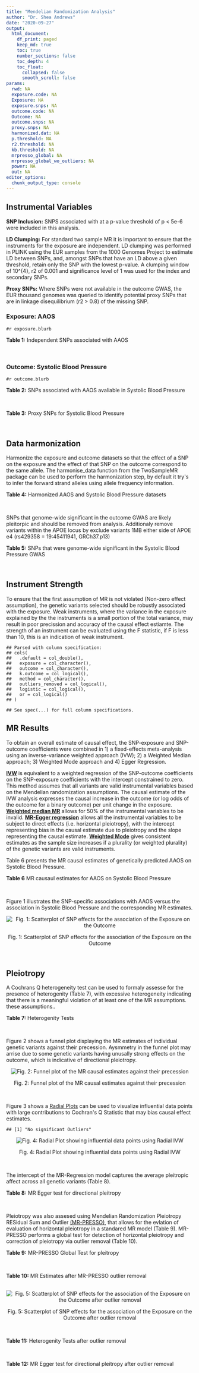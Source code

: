 ```yaml
---
title: "Mendelian Randomization Analysis"
author: "Dr. Shea Andrews"
date: "2020-09-27"
output:
  html_document:
    df_print: paged
    keep_md: true
    toc: true
    number_sections: false
    toc_depth: 4
    toc_float:
      collapsed: false
      smooth_scroll: false
params:
  rwd: NA
  exposure.code: NA
  Exposure: NA
  exposure.snps: NA
  outcome.code: NA
  Outcome: NA
  outcome.snps: NA
  proxy.snps: NA
  harmonized.dat: NA
  p.threshold: NA
  r2.threshold: NA
  kb.threshold: NA
  mrpresso_global: NA
  mrpresso_global_wo_outliers: NA
  power: NA
  out: NA
editor_options:
  chunk_output_type: console
---
```







## Instrumental Variables
**SNP Inclusion:** SNPS associated with at a p-value threshold of p < 5e-6 were included in this analysis.
<br>

**LD Clumping:** For standard two sample MR it is important to ensure that the instruments for the exposure are independent. LD clumping was performed in PLINK using the EUR samples from the 1000 Genomes Project to estimate LD between SNPs, and, amongst SNPs that have an LD above a given threshold, retain only the SNP with the lowest p-value. A clumping window of 10^{4}, r2 of 0.001 and significance level of 1 was used for the index and secondary SNPs.
<br>

**Proxy SNPs:** Where SNPs were not available in the outcome GWAS, the EUR thousand genomes was queried to identify potential proxy SNPs that are in linkage disequilibrium (r2 > 0.8) of the missing SNP.
<br>

### Exposure: AAOS
`#r exposure.blurb`
<br>

**Table 1:** Independent SNPs associated with AAOS
<div data-pagedtable="false">
  <script data-pagedtable-source type="application/json">
{"columns":[{"label":["SNP"],"name":[1],"type":["chr"],"align":["left"]},{"label":["CHROM"],"name":[2],"type":["dbl"],"align":["right"]},{"label":["POS"],"name":[3],"type":["dbl"],"align":["right"]},{"label":["REF"],"name":[4],"type":["chr"],"align":["left"]},{"label":["ALT"],"name":[5],"type":["chr"],"align":["left"]},{"label":["AF"],"name":[6],"type":["dbl"],"align":["right"]},{"label":["BETA"],"name":[7],"type":["dbl"],"align":["right"]},{"label":["SE"],"name":[8],"type":["dbl"],"align":["right"]},{"label":["Z"],"name":[9],"type":["dbl"],"align":["right"]},{"label":["P"],"name":[10],"type":["dbl"],"align":["right"]},{"label":["N"],"name":[11],"type":["dbl"],"align":["right"]},{"label":["TRAIT"],"name":[12],"type":["chr"],"align":["left"]}],"data":[{"1":"rs2649062","2":"1","3":"5799177","4":"A","5":"G","6":"0.3192","7":"0.0652","8":"0.0131","9":"4.977100","10":"6.120e-07","11":"40255","12":"AAOS"},{"1":"rs4662080","2":"1","3":"14363419","4":"C","5":"T","6":"0.6649","7":"0.1421","8":"0.0296","9":"4.800676","10":"1.586e-06","11":"40255","12":"AAOS"},{"1":"rs10919252","2":"1","3":"169802956","4":"C","5":"G","6":"0.3275","7":"0.0975","8":"0.0198","9":"4.924240","10":"8.182e-07","11":"40255","12":"AAOS"},{"1":"rs6701713","2":"1","3":"207786289","4":"A","5":"G","6":"0.7983","7":"-0.0709","8":"0.0146","9":"-4.856160","10":"1.184e-06","11":"40255","12":"AAOS"},{"1":"rs144505123","2":"1","3":"221802052","4":"C","5":"T","6":"0.0113","7":"0.7709","8":"0.1609","9":"4.791175","10":"1.661e-06","11":"40255","12":"AAOS"},{"1":"rs6718282","2":"2","3":"18039651","4":"G","5":"A","6":"0.0440","7":"-0.1421","8":"0.0308","9":"-4.613636","10":"3.840e-06","11":"40255","12":"AAOS"},{"1":"rs114131510","2":"2","3":"78420700","4":"A","5":"G","6":"0.0162","7":"0.6419","8":"0.1406","9":"4.565430","10":"4.949e-06","11":"40255","12":"AAOS"},{"1":"rs12615104","2":"2","3":"109820829","4":"T","5":"C","6":"0.2566","7":"-0.1057","8":"0.0221","9":"-4.782810","10":"1.829e-06","11":"40255","12":"AAOS"},{"1":"rs111906619","2":"2","3":"127789085","4":"C","5":"T","6":"0.0709","7":"0.1268","8":"0.0256","9":"4.953125","10":"7.088e-07","11":"40255","12":"AAOS"},{"1":"rs6431219","2":"2","3":"127862133","4":"C","5":"T","6":"0.4163","7":"0.0774","8":"0.0124","9":"6.241935","10":"3.897e-10","11":"40255","12":"AAOS"},{"1":"rs359982","2":"2","3":"219826934","4":"A","5":"G","6":"0.0781","7":"0.2660","8":"0.0513","9":"5.185190","10":"2.159e-07","11":"40255","12":"AAOS"},{"1":"rs116341973","2":"3","3":"63462893","4":"A","5":"G","6":"0.0227","7":"0.2057","8":"0.0399","9":"5.155390","10":"2.478e-07","11":"40255","12":"AAOS"},{"1":"rs145799027","2":"3","3":"114438213","4":"T","5":"C","6":"0.0147","7":"0.7485","8":"0.1601","9":"4.675200","10":"2.933e-06","11":"40255","12":"AAOS"},{"1":"rs71602496","2":"4","3":"661002","4":"A","5":"G","6":"0.1453","7":"0.0780","8":"0.0171","9":"4.561400","10":"4.978e-06","11":"40255","12":"AAOS"},{"1":"rs115803892","2":"4","3":"134185712","4":"G","5":"A","6":"0.0129","7":"0.9151","8":"0.1973","9":"4.638115","10":"3.498e-06","11":"40255","12":"AAOS"},{"1":"rs1689013","2":"4","3":"181048651","4":"T","5":"C","6":"0.2493","7":"0.0637","8":"0.0139","9":"4.582730","10":"4.657e-06","11":"40255","12":"AAOS"},{"1":"rs144202318","2":"5","3":"165711579","4":"G","5":"A","6":"0.0135","7":"0.7219","8":"0.1572","9":"4.592239","10":"4.356e-06","11":"40255","12":"AAOS"},{"1":"rs77345379","2":"6","3":"69273670","4":"C","5":"T","6":"0.0185","7":"0.2291","8":"0.0501","9":"4.572854","10":"4.830e-06","11":"40255","12":"AAOS"},{"1":"rs12153819","2":"6","3":"83773049","4":"C","5":"T","6":"0.1018","7":"-0.1092","8":"0.0235","9":"-4.646809","10":"3.291e-06","11":"40255","12":"AAOS"},{"1":"rs17170228","2":"7","3":"33076314","4":"G","5":"A","6":"0.0623","7":"0.1215","8":"0.0248","9":"4.899194","10":"1.004e-06","11":"40255","12":"AAOS"},{"1":"rs149907089","2":"7","3":"151626353","4":"G","5":"C","6":"0.0162","7":"0.7109","8":"0.1535","9":"4.631270","10":"3.637e-06","11":"40255","12":"AAOS"},{"1":"rs2725066","2":"8","3":"4438058","4":"T","5":"A","6":"0.5128","7":"-0.0936","8":"0.0191","9":"-4.900524","10":"9.948e-07","11":"40255","12":"AAOS"},{"1":"rs117201713","2":"8","3":"121340499","4":"G","5":"C","6":"0.0408","7":"0.2125","8":"0.0456","9":"4.660088","10":"3.120e-06","11":"40255","12":"AAOS"},{"1":"rs36033332","2":"9","3":"26834807","4":"C","5":"G","6":"0.0386","7":"0.4601","8":"0.0865","9":"5.319080","10":"1.030e-07","11":"40255","12":"AAOS"},{"1":"rs7930318","2":"11","3":"60033371","4":"C","5":"T","6":"0.5996","7":"0.0750","8":"0.0125","9":"6.000000","10":"2.245e-09","11":"40255","12":"AAOS"},{"1":"rs567075","2":"11","3":"85830157","4":"T","5":"C","6":"0.6903","7":"0.0900","8":"0.0132","9":"6.818180","10":"9.084e-12","11":"40255","12":"AAOS"},{"1":"rs11218343","2":"11","3":"121435587","4":"T","5":"C","6":"0.0395","7":"-0.1653","8":"0.0329","9":"-5.024320","10":"5.148e-07","11":"40255","12":"AAOS"},{"1":"rs7958488","2":"12","3":"6546166","4":"A","5":"T","6":"0.0195","7":"0.5085","8":"0.1111","9":"4.576960","10":"4.719e-06","11":"40255","12":"AAOS"},{"1":"rs1118069","2":"12","3":"84739181","4":"A","5":"T","6":"0.7195","7":"0.1012","8":"0.0216","9":"4.685190","10":"2.693e-06","11":"40255","12":"AAOS"},{"1":"rs140016885","2":"12","3":"99679113","4":"A","5":"G","6":"0.0144","7":"0.6851","8":"0.1416","9":"4.838280","10":"1.310e-06","11":"40255","12":"AAOS"},{"1":"rs9582517","2":"13","3":"102331030","4":"T","5":"C","6":"0.5073","7":"-0.1185","8":"0.0257","9":"-4.610890","10":"3.908e-06","11":"40255","12":"AAOS"},{"1":"rs146189059","2":"14","3":"47173254","4":"C","5":"G","6":"0.0111","7":"0.9444","8":"0.1835","9":"5.146590","10":"2.634e-07","11":"40255","12":"AAOS"},{"1":"rs17125944","2":"14","3":"53400629","4":"T","5":"C","6":"0.0924","7":"0.0960","8":"0.0203","9":"4.729060","10":"2.321e-06","11":"40255","12":"AAOS"},{"1":"rs150193285","2":"15","3":"75224360","4":"C","5":"T","6":"0.0109","7":"0.7622","8":"0.1650","9":"4.619394","10":"3.834e-06","11":"40255","12":"AAOS"},{"1":"rs9947273","2":"18","3":"35409158","4":"G","5":"A","6":"0.1431","7":"-0.0853","8":"0.0178","9":"-4.792135","10":"1.593e-06","11":"40255","12":"AAOS"},{"1":"rs62117204","2":"19","3":"45242967","4":"C","5":"T","6":"0.0601","7":"-0.1867","8":"0.0278","9":"-6.715827","10":"1.864e-11","11":"40255","12":"AAOS"},{"1":"rs76205446","2":"19","3":"45355267","4":"T","5":"A","6":"0.0143","7":"0.7096","8":"0.1234","9":"5.750405","10":"9.010e-09","11":"40255","12":"AAOS"},{"1":"rs2075650","2":"19","3":"45395619","4":"A","5":"G","6":"0.2197","7":"0.5502","8":"0.0223","9":"24.672600","10":"5.980e-134","11":"40255","12":"AAOS"},{"1":"rs141441332","2":"19","3":"45438575","4":"C","5":"A","6":"0.0110","7":"0.5383","8":"0.0632","9":"8.517405","10":"1.713e-17","11":"40255","12":"AAOS"},{"1":"rs204469","2":"19","3":"45490285","4":"A","5":"G","6":"0.9632","7":"0.1588","8":"0.0341","9":"4.656890","10":"3.269e-06","11":"40255","12":"AAOS"},{"1":"rs2827191","2":"21","3":"23361798","4":"C","5":"T","6":"0.2857","7":"0.1277","8":"0.0279","9":"4.577061","10":"4.895e-06","11":"40255","12":"AAOS"},{"1":"rs1043441","2":"22","3":"39130964","4":"C","5":"T","6":"0.2893","7":"-0.0639","8":"0.0135","9":"-4.733333","10":"2.110e-06","11":"40255","12":"AAOS"}],"options":{"columns":{"min":{},"max":[10]},"rows":{"min":[10],"max":[10]},"pages":{}}}
  </script>
</div>
<br>

### Outcome: Systolic Blood Pressure
`#r outcome.blurb`
<br>

**Table 2:** SNPs associated with AAOS avaliable in Systolic Blood Pressure
<div data-pagedtable="false">
  <script data-pagedtable-source type="application/json">
{"columns":[{"label":["SNP"],"name":[1],"type":["chr"],"align":["left"]},{"label":["CHROM"],"name":[2],"type":["dbl"],"align":["right"]},{"label":["POS"],"name":[3],"type":["dbl"],"align":["right"]},{"label":["REF"],"name":[4],"type":["chr"],"align":["left"]},{"label":["ALT"],"name":[5],"type":["chr"],"align":["left"]},{"label":["AF"],"name":[6],"type":["dbl"],"align":["right"]},{"label":["BETA"],"name":[7],"type":["dbl"],"align":["right"]},{"label":["SE"],"name":[8],"type":["dbl"],"align":["right"]},{"label":["Z"],"name":[9],"type":["dbl"],"align":["right"]},{"label":["P"],"name":[10],"type":["dbl"],"align":["right"]},{"label":["N"],"name":[11],"type":["dbl"],"align":["right"]},{"label":["TRAIT"],"name":[12],"type":["chr"],"align":["left"]}],"data":[{"1":"rs2649062","2":"1","3":"5799177","4":"A","5":"G","6":"0.3167","7":"0.0331","8":"0.0326","9":"1.0153400","10":"3.097e-01","11":"738168","12":"Systolic_Blood_Pressure"},{"1":"rs10919252","2":"1","3":"169802956","4":"C","5":"G","6":"0.3246","7":"0.0132","8":"0.0320","9":"0.4125000","10":"6.805e-01","11":"738169","12":"Systolic_Blood_Pressure"},{"1":"rs6701713","2":"1","3":"207786289","4":"A","5":"G","6":"0.8125","7":"-0.0137","8":"0.0385","9":"-0.3558440","10":"7.227e-01","11":"737165","12":"Systolic_Blood_Pressure"},{"1":"rs6718282","2":"2","3":"18039651","4":"G","5":"A","6":"0.0547","7":"-0.0464","8":"0.0696","9":"-0.6666667","10":"5.054e-01","11":"731033","12":"Systolic_Blood_Pressure"},{"1":"rs12615104","2":"2","3":"109820829","4":"T","5":"C","6":"0.2672","7":"-0.0243","8":"0.0344","9":"-0.7063950","10":"4.799e-01","11":"729451","12":"Systolic_Blood_Pressure"},{"1":"rs111906619","2":"2","3":"127789085","4":"C","5":"T","6":"0.0761","7":"0.0166","8":"0.0581","9":"0.2857143","10":"7.744e-01","11":"738168","12":"Systolic_Blood_Pressure"},{"1":"rs6431219","2":"2","3":"127862133","4":"C","5":"T","6":"0.4082","7":"0.0389","8":"0.0306","9":"1.2712418","10":"2.041e-01","11":"737056","12":"Systolic_Blood_Pressure"},{"1":"rs359982","2":"2","3":"219826934","4":"A","5":"G","6":"0.0714","7":"0.0464","8":"0.0617","9":"0.7520260","10":"4.524e-01","11":"733432","12":"Systolic_Blood_Pressure"},{"1":"rs116341973","2":"3","3":"63462893","4":"A","5":"G","6":"0.0223","7":"0.0013","8":"0.1049","9":"0.0123928","10":"9.902e-01","11":"737053","12":"Systolic_Blood_Pressure"},{"1":"rs71602496","2":"4","3":"661002","4":"A","5":"G","6":"0.1542","7":"0.0724","8":"0.0426","9":"1.6995300","10":"8.922e-02","11":"735551","12":"Systolic_Blood_Pressure"},{"1":"rs115803892","2":"4","3":"134185712","4":"G","5":"A","6":"0.0135","7":"0.1893","8":"0.1435","9":"1.3191638","10":"1.871e-01","11":"721941","12":"Systolic_Blood_Pressure"},{"1":"rs1689013","2":"4","3":"181048651","4":"T","5":"C","6":"0.2441","7":"0.0417","8":"0.0352","9":"1.1846600","10":"2.358e-01","11":"735151","12":"Systolic_Blood_Pressure"},{"1":"rs77345379","2":"6","3":"69273670","4":"C","5":"T","6":"0.0239","7":"-0.0727","8":"0.1106","9":"-0.6573237","10":"5.107e-01","11":"738167","12":"Systolic_Blood_Pressure"},{"1":"rs12153819","2":"6","3":"83773049","4":"C","5":"T","6":"0.1251","7":"-0.0788","8":"0.0462","9":"-1.7056277","10":"8.774e-02","11":"738169","12":"Systolic_Blood_Pressure"},{"1":"rs17170228","2":"7","3":"33076314","4":"G","5":"A","6":"0.0664","7":"-0.1183","8":"0.0611","9":"-1.9361702","10":"5.271e-02","11":"738169","12":"Systolic_Blood_Pressure"},{"1":"rs2725066","2":"8","3":"4438058","4":"T","5":"A","6":"0.5250","7":"-0.0410","8":"0.0305","9":"-1.3442623","10":"1.787e-01","11":"726833","12":"Systolic_Blood_Pressure"},{"1":"rs117201713","2":"8","3":"121340499","4":"G","5":"C","6":"0.0386","7":"0.0404","8":"0.0795","9":"0.5081761","10":"6.116e-01","11":"738169","12":"Systolic_Blood_Pressure"},{"1":"rs36033332","2":"9","3":"26834807","4":"C","5":"G","6":"0.0518","7":"0.0038","8":"0.0729","9":"0.0521262","10":"9.579e-01","11":"744067","12":"Systolic_Blood_Pressure"},{"1":"rs7930318","2":"11","3":"60033371","4":"C","5":"T","6":"0.5999","7":"0.0092","8":"0.0308","9":"0.2987013","10":"7.650e-01","11":"738169","12":"Systolic_Blood_Pressure"},{"1":"rs567075","2":"11","3":"85830157","4":"T","5":"C","6":"0.6774","7":"-0.0499","8":"0.0322","9":"-1.5496900","10":"1.211e-01","11":"738169","12":"Systolic_Blood_Pressure"},{"1":"rs11218343","2":"11","3":"121435587","4":"T","5":"C","6":"0.0387","7":"0.0024","8":"0.0788","9":"0.0304569","10":"9.757e-01","11":"738168","12":"Systolic_Blood_Pressure"},{"1":"rs7958488","2":"12","3":"6546166","4":"A","5":"T","6":"0.0244","7":"-0.1131","8":"0.1022","9":"-1.1066500","10":"2.683e-01","11":"745817","12":"Systolic_Blood_Pressure"},{"1":"rs1118069","2":"12","3":"84739181","4":"A","5":"T","6":"0.7100","7":"0.0614","8":"0.0332","9":"1.8494000","10":"6.411e-02","11":"741942","12":"Systolic_Blood_Pressure"},{"1":"rs140016885","2":"12","3":"99679113","4":"A","5":"G","6":"0.0158","7":"-0.0691","8":"0.1400","9":"-0.4935710","10":"6.214e-01","11":"738123","12":"Systolic_Blood_Pressure"},{"1":"rs9582517","2":"13","3":"102331030","4":"T","5":"C","6":"0.4944","7":"0.0008","8":"0.0301","9":"0.0265781","10":"9.781e-01","11":"744815","12":"Systolic_Blood_Pressure"},{"1":"rs17125944","2":"14","3":"53400629","4":"T","5":"C","6":"0.0920","7":"-0.3877","8":"0.0525","9":"-7.3847600","10":"1.512e-13","11":"736553","12":"Systolic_Blood_Pressure"},{"1":"rs150193285","2":"15","3":"75224360","4":"C","5":"T","6":"0.0127","7":"0.3843","8":"0.1459","9":"2.6339959","10":"8.421e-03","11":"735656","12":"Systolic_Blood_Pressure"},{"1":"rs62117204","2":"19","3":"45242967","4":"C","5":"T","6":"0.0712","7":"-0.2700","8":"0.0609","9":"-4.4334975","10":"9.322e-06","11":"725319","12":"Systolic_Blood_Pressure"},{"1":"rs76205446","2":"19","3":"45355267","4":"T","5":"A","6":"0.0106","7":"0.3291","8":"0.1632","9":"2.0165441","10":"4.375e-02","11":"699054","12":"Systolic_Blood_Pressure"},{"1":"rs2075650","2":"19","3":"45395619","4":"A","5":"G","6":"0.1460","7":"0.1238","8":"0.0435","9":"2.8459800","10":"4.411e-03","11":"730529","12":"Systolic_Blood_Pressure"},{"1":"rs204469","2":"19","3":"45490285","4":"A","5":"G","6":"0.9568","7":"-0.1796","8":"0.0786","9":"-2.2849900","10":"2.233e-02","11":"707703","12":"Systolic_Blood_Pressure"},{"1":"rs2827191","2":"21","3":"23361798","4":"C","5":"T","6":"0.2878","7":"0.0260","8":"0.0337","9":"0.7715134","10":"4.395e-01","11":"742039","12":"Systolic_Blood_Pressure"},{"1":"rs1043441","2":"22","3":"39130964","4":"C","5":"T","6":"0.2957","7":"-0.0513","8":"0.0329","9":"-1.5592705","10":"1.191e-01","11":"745819","12":"Systolic_Blood_Pressure"},{"1":"rs4662080","2":"NA","3":"NA","4":"NA","5":"NA","6":"NA","7":"NA","8":"NA","9":"NA","10":"NA","11":"NA","12":"NA"},{"1":"rs144505123","2":"NA","3":"NA","4":"NA","5":"NA","6":"NA","7":"NA","8":"NA","9":"NA","10":"NA","11":"NA","12":"NA"},{"1":"rs114131510","2":"NA","3":"NA","4":"NA","5":"NA","6":"NA","7":"NA","8":"NA","9":"NA","10":"NA","11":"NA","12":"NA"},{"1":"rs145799027","2":"NA","3":"NA","4":"NA","5":"NA","6":"NA","7":"NA","8":"NA","9":"NA","10":"NA","11":"NA","12":"NA"},{"1":"rs144202318","2":"NA","3":"NA","4":"NA","5":"NA","6":"NA","7":"NA","8":"NA","9":"NA","10":"NA","11":"NA","12":"NA"},{"1":"rs149907089","2":"NA","3":"NA","4":"NA","5":"NA","6":"NA","7":"NA","8":"NA","9":"NA","10":"NA","11":"NA","12":"NA"},{"1":"rs146189059","2":"NA","3":"NA","4":"NA","5":"NA","6":"NA","7":"NA","8":"NA","9":"NA","10":"NA","11":"NA","12":"NA"},{"1":"rs9947273","2":"NA","3":"NA","4":"NA","5":"NA","6":"NA","7":"NA","8":"NA","9":"NA","10":"NA","11":"NA","12":"NA"},{"1":"rs141441332","2":"NA","3":"NA","4":"NA","5":"NA","6":"NA","7":"NA","8":"NA","9":"NA","10":"NA","11":"NA","12":"NA"}],"options":{"columns":{"min":{},"max":[10]},"rows":{"min":[10],"max":[10]},"pages":{}}}
  </script>
</div>
<br>

**Table 3:** Proxy SNPs for Systolic Blood Pressure
<div data-pagedtable="false">
  <script data-pagedtable-source type="application/json">
{"columns":[{"label":["target_snp"],"name":[1],"type":["chr"],"align":["left"]},{"label":["proxy_snp"],"name":[2],"type":["chr"],"align":["left"]},{"label":["ld.r2"],"name":[3],"type":["dbl"],"align":["right"]},{"label":["Dprime"],"name":[4],"type":["dbl"],"align":["right"]},{"label":["PHASE"],"name":[5],"type":["chr"],"align":["left"]},{"label":["X12"],"name":[6],"type":["lgl"],"align":["right"]},{"label":["CHROM"],"name":[7],"type":["dbl"],"align":["right"]},{"label":["POS"],"name":[8],"type":["dbl"],"align":["right"]},{"label":["REF.proxy"],"name":[9],"type":["chr"],"align":["left"]},{"label":["ALT.proxy"],"name":[10],"type":["chr"],"align":["left"]},{"label":["AF"],"name":[11],"type":["dbl"],"align":["right"]},{"label":["BETA"],"name":[12],"type":["dbl"],"align":["right"]},{"label":["SE"],"name":[13],"type":["dbl"],"align":["right"]},{"label":["Z"],"name":[14],"type":["dbl"],"align":["right"]},{"label":["P"],"name":[15],"type":["dbl"],"align":["right"]},{"label":["N"],"name":[16],"type":["dbl"],"align":["right"]},{"label":["TRAIT"],"name":[17],"type":["chr"],"align":["left"]},{"label":["ref"],"name":[18],"type":["chr"],"align":["left"]},{"label":["ref.proxy"],"name":[19],"type":["lgl"],"align":["right"]},{"label":["alt"],"name":[20],"type":["chr"],"align":["left"]},{"label":["alt.proxy"],"name":[21],"type":["chr"],"align":["left"]},{"label":["ALT"],"name":[22],"type":["chr"],"align":["left"]},{"label":["REF"],"name":[23],"type":["chr"],"align":["left"]},{"label":["proxy.outcome"],"name":[24],"type":["lgl"],"align":["right"]}],"data":[{"1":"rs4662080","2":"rs4662076","3":"1","4":"1","5":"CT/TG","6":"NA","7":"1","8":"14357851","9":"T","10":"G","11":"0.7441","12":"0.0022","13":"0.0346","14":"0.0635838","15":"0.9495","16":"738169","17":"Systolic_Blood_Pressure","18":"C","19":"TRUE","20":"T","21":"G","22":"T","23":"C","24":"TRUE"},{"1":"rs9947273","2":"rs28702850","3":"1","4":"1","5":"AT/GC","6":"NA","7":"18","8":"35373923","9":"C","10":"T","11":"0.1582","12":"-0.0289","13":"0.0417","14":"-0.6930456","15":"0.4875","16":"745819","17":"Systolic_Blood_Pressure","18":"A","19":"TRUE","20":"G","21":"C","22":"A","23":"G","24":"TRUE"},{"1":"rs144505123","2":"NA","3":"NA","4":"NA","5":"NA","6":"NA","7":"NA","8":"NA","9":"NA","10":"NA","11":"NA","12":"NA","13":"NA","14":"NA","15":"NA","16":"NA","17":"NA","18":"NA","19":"NA","20":"NA","21":"NA","22":"NA","23":"NA","24":"NA"},{"1":"rs114131510","2":"NA","3":"NA","4":"NA","5":"NA","6":"NA","7":"NA","8":"NA","9":"NA","10":"NA","11":"NA","12":"NA","13":"NA","14":"NA","15":"NA","16":"NA","17":"NA","18":"NA","19":"NA","20":"NA","21":"NA","22":"NA","23":"NA","24":"NA"},{"1":"rs145799027","2":"NA","3":"NA","4":"NA","5":"NA","6":"NA","7":"NA","8":"NA","9":"NA","10":"NA","11":"NA","12":"NA","13":"NA","14":"NA","15":"NA","16":"NA","17":"NA","18":"NA","19":"NA","20":"NA","21":"NA","22":"NA","23":"NA","24":"NA"},{"1":"rs144202318","2":"NA","3":"NA","4":"NA","5":"NA","6":"NA","7":"NA","8":"NA","9":"NA","10":"NA","11":"NA","12":"NA","13":"NA","14":"NA","15":"NA","16":"NA","17":"NA","18":"NA","19":"NA","20":"NA","21":"NA","22":"NA","23":"NA","24":"NA"},{"1":"rs149907089","2":"NA","3":"NA","4":"NA","5":"NA","6":"NA","7":"NA","8":"NA","9":"NA","10":"NA","11":"NA","12":"NA","13":"NA","14":"NA","15":"NA","16":"NA","17":"NA","18":"NA","19":"NA","20":"NA","21":"NA","22":"NA","23":"NA","24":"NA"},{"1":"rs146189059","2":"NA","3":"NA","4":"NA","5":"NA","6":"NA","7":"NA","8":"NA","9":"NA","10":"NA","11":"NA","12":"NA","13":"NA","14":"NA","15":"NA","16":"NA","17":"NA","18":"NA","19":"NA","20":"NA","21":"NA","22":"NA","23":"NA","24":"NA"},{"1":"rs141441332","2":"NA","3":"NA","4":"NA","5":"NA","6":"NA","7":"NA","8":"NA","9":"NA","10":"NA","11":"NA","12":"NA","13":"NA","14":"NA","15":"NA","16":"NA","17":"NA","18":"NA","19":"NA","20":"NA","21":"NA","22":"NA","23":"NA","24":"NA"}],"options":{"columns":{"min":{},"max":[10]},"rows":{"min":[10],"max":[10]},"pages":{}}}
  </script>
</div>
<br>

## Data harmonization
Harmonize the exposure and outcome datasets so that the effect of a SNP on the exposure and the effect of that SNP on the outcome correspond to the same allele. The harmonise_data function from the TwoSampleMR package can be used to perform the harmonization step, by default it try's to infer the forward strand alleles using allele frequency information.
<br>

**Table 4:** Harmonized AAOS and Systolic Blood Pressure datasets
<div data-pagedtable="false">
  <script data-pagedtable-source type="application/json">
{"columns":[{"label":["SNP"],"name":[1],"type":["chr"],"align":["left"]},{"label":["effect_allele.exposure"],"name":[2],"type":["chr"],"align":["left"]},{"label":["other_allele.exposure"],"name":[3],"type":["chr"],"align":["left"]},{"label":["effect_allele.outcome"],"name":[4],"type":["chr"],"align":["left"]},{"label":["other_allele.outcome"],"name":[5],"type":["chr"],"align":["left"]},{"label":["beta.exposure"],"name":[6],"type":["dbl"],"align":["right"]},{"label":["beta.outcome"],"name":[7],"type":["dbl"],"align":["right"]},{"label":["eaf.exposure"],"name":[8],"type":["dbl"],"align":["right"]},{"label":["eaf.outcome"],"name":[9],"type":["dbl"],"align":["right"]},{"label":["remove"],"name":[10],"type":["lgl"],"align":["right"]},{"label":["palindromic"],"name":[11],"type":["lgl"],"align":["right"]},{"label":["ambiguous"],"name":[12],"type":["lgl"],"align":["right"]},{"label":["id.outcome"],"name":[13],"type":["chr"],"align":["left"]},{"label":["chr.outcome"],"name":[14],"type":["dbl"],"align":["right"]},{"label":["pos.outcome"],"name":[15],"type":["dbl"],"align":["right"]},{"label":["se.outcome"],"name":[16],"type":["dbl"],"align":["right"]},{"label":["z.outcome"],"name":[17],"type":["dbl"],"align":["right"]},{"label":["pval.outcome"],"name":[18],"type":["dbl"],"align":["right"]},{"label":["samplesize.outcome"],"name":[19],"type":["dbl"],"align":["right"]},{"label":["outcome"],"name":[20],"type":["chr"],"align":["left"]},{"label":["mr_keep.outcome"],"name":[21],"type":["lgl"],"align":["right"]},{"label":["pval_origin.outcome"],"name":[22],"type":["chr"],"align":["left"]},{"label":["chr.exposure"],"name":[23],"type":["dbl"],"align":["right"]},{"label":["pos.exposure"],"name":[24],"type":["dbl"],"align":["right"]},{"label":["se.exposure"],"name":[25],"type":["dbl"],"align":["right"]},{"label":["z.exposure"],"name":[26],"type":["dbl"],"align":["right"]},{"label":["pval.exposure"],"name":[27],"type":["dbl"],"align":["right"]},{"label":["samplesize.exposure"],"name":[28],"type":["dbl"],"align":["right"]},{"label":["exposure"],"name":[29],"type":["chr"],"align":["left"]},{"label":["mr_keep.exposure"],"name":[30],"type":["lgl"],"align":["right"]},{"label":["pval_origin.exposure"],"name":[31],"type":["chr"],"align":["left"]},{"label":["id.exposure"],"name":[32],"type":["chr"],"align":["left"]},{"label":["action"],"name":[33],"type":["dbl"],"align":["right"]},{"label":["mr_keep"],"name":[34],"type":["lgl"],"align":["right"]},{"label":["pt"],"name":[35],"type":["dbl"],"align":["right"]},{"label":["pleitropy_keep"],"name":[36],"type":["lgl"],"align":["right"]},{"label":["mrpresso_RSSobs"],"name":[37],"type":["lgl"],"align":["right"]},{"label":["mrpresso_pval"],"name":[38],"type":["lgl"],"align":["right"]},{"label":["mrpresso_keep"],"name":[39],"type":["lgl"],"align":["right"]}],"data":[{"1":"rs1043441","2":"T","3":"C","4":"T","5":"C","6":"-0.0639","7":"-0.0513","8":"0.2893","9":"0.2957","10":"FALSE","11":"FALSE","12":"FALSE","13":"XNZ88c","14":"22","15":"39130964","16":"0.0329","17":"-1.5592705","18":"1.191e-01","19":"745819","20":"Evangelou2018sbp","21":"TRUE","22":"reported","23":"22","24":"39130964","25":"0.0135","26":"-4.733333","27":"2.110e-06","28":"40255","29":"Huang2017aaos","30":"TRUE","31":"reported","32":"hlKlxB","33":"2","34":"TRUE","35":"5e-06","36":"TRUE","37":"NA","38":"NA","39":"TRUE"},{"1":"rs10919252","2":"G","3":"C","4":"G","5":"C","6":"0.0975","7":"0.0132","8":"0.3275","9":"0.3246","10":"FALSE","11":"TRUE","12":"FALSE","13":"XNZ88c","14":"1","15":"169802956","16":"0.0320","17":"0.4125000","18":"6.805e-01","19":"738169","20":"Evangelou2018sbp","21":"TRUE","22":"reported","23":"1","24":"169802956","25":"0.0198","26":"4.924240","27":"8.182e-07","28":"40255","29":"Huang2017aaos","30":"TRUE","31":"reported","32":"hlKlxB","33":"2","34":"TRUE","35":"5e-06","36":"TRUE","37":"NA","38":"NA","39":"TRUE"},{"1":"rs1118069","2":"T","3":"A","4":"T","5":"A","6":"0.1012","7":"0.0614","8":"0.7195","9":"0.7100","10":"FALSE","11":"TRUE","12":"FALSE","13":"XNZ88c","14":"12","15":"84739181","16":"0.0332","17":"1.8494000","18":"6.411e-02","19":"741942","20":"Evangelou2018sbp","21":"TRUE","22":"reported","23":"12","24":"84739181","25":"0.0216","26":"4.685190","27":"2.693e-06","28":"40255","29":"Huang2017aaos","30":"TRUE","31":"reported","32":"hlKlxB","33":"2","34":"TRUE","35":"5e-06","36":"TRUE","37":"NA","38":"NA","39":"TRUE"},{"1":"rs111906619","2":"T","3":"C","4":"T","5":"C","6":"0.1268","7":"0.0166","8":"0.0709","9":"0.0761","10":"FALSE","11":"FALSE","12":"FALSE","13":"XNZ88c","14":"2","15":"127789085","16":"0.0581","17":"0.2857143","18":"7.744e-01","19":"738168","20":"Evangelou2018sbp","21":"TRUE","22":"reported","23":"2","24":"127789085","25":"0.0256","26":"4.953125","27":"7.088e-07","28":"40255","29":"Huang2017aaos","30":"TRUE","31":"reported","32":"hlKlxB","33":"2","34":"TRUE","35":"5e-06","36":"TRUE","37":"NA","38":"NA","39":"TRUE"},{"1":"rs11218343","2":"C","3":"T","4":"C","5":"T","6":"-0.1653","7":"0.0024","8":"0.0395","9":"0.0387","10":"FALSE","11":"FALSE","12":"FALSE","13":"XNZ88c","14":"11","15":"121435587","16":"0.0788","17":"0.0304569","18":"9.757e-01","19":"738168","20":"Evangelou2018sbp","21":"TRUE","22":"reported","23":"11","24":"121435587","25":"0.0329","26":"-5.024320","27":"5.148e-07","28":"40255","29":"Huang2017aaos","30":"TRUE","31":"reported","32":"hlKlxB","33":"2","34":"TRUE","35":"5e-06","36":"TRUE","37":"NA","38":"NA","39":"TRUE"},{"1":"rs115803892","2":"A","3":"G","4":"A","5":"G","6":"0.9151","7":"0.1893","8":"0.0129","9":"0.0135","10":"FALSE","11":"FALSE","12":"FALSE","13":"XNZ88c","14":"4","15":"134185712","16":"0.1435","17":"1.3191638","18":"1.871e-01","19":"721941","20":"Evangelou2018sbp","21":"TRUE","22":"reported","23":"4","24":"134185712","25":"0.1973","26":"4.638115","27":"3.498e-06","28":"40255","29":"Huang2017aaos","30":"TRUE","31":"reported","32":"hlKlxB","33":"2","34":"TRUE","35":"5e-06","36":"TRUE","37":"NA","38":"NA","39":"TRUE"},{"1":"rs116341973","2":"G","3":"A","4":"G","5":"A","6":"0.2057","7":"0.0013","8":"0.0227","9":"0.0223","10":"FALSE","11":"FALSE","12":"FALSE","13":"XNZ88c","14":"3","15":"63462893","16":"0.1049","17":"0.0123928","18":"9.902e-01","19":"737053","20":"Evangelou2018sbp","21":"TRUE","22":"reported","23":"3","24":"63462893","25":"0.0399","26":"5.155390","27":"2.478e-07","28":"40255","29":"Huang2017aaos","30":"TRUE","31":"reported","32":"hlKlxB","33":"2","34":"TRUE","35":"5e-06","36":"TRUE","37":"NA","38":"NA","39":"TRUE"},{"1":"rs117201713","2":"C","3":"G","4":"C","5":"G","6":"0.2125","7":"0.0404","8":"0.0408","9":"0.0386","10":"FALSE","11":"TRUE","12":"FALSE","13":"XNZ88c","14":"8","15":"121340499","16":"0.0795","17":"0.5081761","18":"6.116e-01","19":"738169","20":"Evangelou2018sbp","21":"TRUE","22":"reported","23":"8","24":"121340499","25":"0.0456","26":"4.660088","27":"3.120e-06","28":"40255","29":"Huang2017aaos","30":"TRUE","31":"reported","32":"hlKlxB","33":"2","34":"TRUE","35":"5e-06","36":"TRUE","37":"NA","38":"NA","39":"TRUE"},{"1":"rs12153819","2":"T","3":"C","4":"T","5":"C","6":"-0.1092","7":"-0.0788","8":"0.1018","9":"0.1251","10":"FALSE","11":"FALSE","12":"FALSE","13":"XNZ88c","14":"6","15":"83773049","16":"0.0462","17":"-1.7056277","18":"8.774e-02","19":"738169","20":"Evangelou2018sbp","21":"TRUE","22":"reported","23":"6","24":"83773049","25":"0.0235","26":"-4.646809","27":"3.291e-06","28":"40255","29":"Huang2017aaos","30":"TRUE","31":"reported","32":"hlKlxB","33":"2","34":"TRUE","35":"5e-06","36":"TRUE","37":"NA","38":"NA","39":"TRUE"},{"1":"rs12615104","2":"C","3":"T","4":"C","5":"T","6":"-0.1057","7":"-0.0243","8":"0.2566","9":"0.2672","10":"FALSE","11":"FALSE","12":"FALSE","13":"XNZ88c","14":"2","15":"109820829","16":"0.0344","17":"-0.7063950","18":"4.799e-01","19":"729451","20":"Evangelou2018sbp","21":"TRUE","22":"reported","23":"2","24":"109820829","25":"0.0221","26":"-4.782810","27":"1.829e-06","28":"40255","29":"Huang2017aaos","30":"TRUE","31":"reported","32":"hlKlxB","33":"2","34":"TRUE","35":"5e-06","36":"TRUE","37":"NA","38":"NA","39":"TRUE"},{"1":"rs140016885","2":"G","3":"A","4":"G","5":"A","6":"0.6851","7":"-0.0691","8":"0.0144","9":"0.0158","10":"FALSE","11":"FALSE","12":"FALSE","13":"XNZ88c","14":"12","15":"99679113","16":"0.1400","17":"-0.4935710","18":"6.214e-01","19":"738123","20":"Evangelou2018sbp","21":"TRUE","22":"reported","23":"12","24":"99679113","25":"0.1416","26":"4.838280","27":"1.310e-06","28":"40255","29":"Huang2017aaos","30":"TRUE","31":"reported","32":"hlKlxB","33":"2","34":"TRUE","35":"5e-06","36":"TRUE","37":"NA","38":"NA","39":"TRUE"},{"1":"rs150193285","2":"T","3":"C","4":"T","5":"C","6":"0.7622","7":"0.3843","8":"0.0109","9":"0.0127","10":"FALSE","11":"FALSE","12":"FALSE","13":"XNZ88c","14":"15","15":"75224360","16":"0.1459","17":"2.6339959","18":"8.421e-03","19":"735656","20":"Evangelou2018sbp","21":"TRUE","22":"reported","23":"15","24":"75224360","25":"0.1650","26":"4.619394","27":"3.834e-06","28":"40255","29":"Huang2017aaos","30":"TRUE","31":"reported","32":"hlKlxB","33":"2","34":"TRUE","35":"5e-06","36":"TRUE","37":"NA","38":"NA","39":"TRUE"},{"1":"rs1689013","2":"C","3":"T","4":"C","5":"T","6":"0.0637","7":"0.0417","8":"0.2493","9":"0.2441","10":"FALSE","11":"FALSE","12":"FALSE","13":"XNZ88c","14":"4","15":"181048651","16":"0.0352","17":"1.1846600","18":"2.358e-01","19":"735151","20":"Evangelou2018sbp","21":"TRUE","22":"reported","23":"4","24":"181048651","25":"0.0139","26":"4.582730","27":"4.657e-06","28":"40255","29":"Huang2017aaos","30":"TRUE","31":"reported","32":"hlKlxB","33":"2","34":"TRUE","35":"5e-06","36":"TRUE","37":"NA","38":"NA","39":"TRUE"},{"1":"rs17125944","2":"C","3":"T","4":"C","5":"T","6":"0.0960","7":"-0.3877","8":"0.0924","9":"0.0920","10":"FALSE","11":"FALSE","12":"FALSE","13":"XNZ88c","14":"14","15":"53400629","16":"0.0525","17":"-7.3847600","18":"1.512e-13","19":"736553","20":"Evangelou2018sbp","21":"TRUE","22":"reported","23":"14","24":"53400629","25":"0.0203","26":"4.729060","27":"2.321e-06","28":"40255","29":"Huang2017aaos","30":"TRUE","31":"reported","32":"hlKlxB","33":"2","34":"TRUE","35":"5e-06","36":"FALSE","37":"NA","38":"NA","39":"TRUE"},{"1":"rs17170228","2":"A","3":"G","4":"A","5":"G","6":"0.1215","7":"-0.1183","8":"0.0623","9":"0.0664","10":"FALSE","11":"FALSE","12":"FALSE","13":"XNZ88c","14":"7","15":"33076314","16":"0.0611","17":"-1.9361702","18":"5.271e-02","19":"738169","20":"Evangelou2018sbp","21":"TRUE","22":"reported","23":"7","24":"33076314","25":"0.0248","26":"4.899194","27":"1.004e-06","28":"40255","29":"Huang2017aaos","30":"TRUE","31":"reported","32":"hlKlxB","33":"2","34":"TRUE","35":"5e-06","36":"TRUE","37":"NA","38":"NA","39":"TRUE"},{"1":"rs204469","2":"G","3":"A","4":"G","5":"A","6":"0.1588","7":"-0.1796","8":"0.9632","9":"0.9568","10":"FALSE","11":"FALSE","12":"FALSE","13":"XNZ88c","14":"19","15":"45490285","16":"0.0786","17":"-2.2849900","18":"2.233e-02","19":"707703","20":"Evangelou2018sbp","21":"TRUE","22":"reported","23":"19","24":"45490285","25":"0.0341","26":"4.656890","27":"3.269e-06","28":"40255","29":"Huang2017aaos","30":"TRUE","31":"reported","32":"hlKlxB","33":"2","34":"TRUE","35":"5e-06","36":"FALSE","37":"NA","38":"NA","39":"TRUE"},{"1":"rs2075650","2":"G","3":"A","4":"G","5":"A","6":"0.5502","7":"0.1238","8":"0.2197","9":"0.1460","10":"FALSE","11":"FALSE","12":"FALSE","13":"XNZ88c","14":"19","15":"45395619","16":"0.0435","17":"2.8459800","18":"4.411e-03","19":"730529","20":"Evangelou2018sbp","21":"TRUE","22":"reported","23":"19","24":"45395619","25":"0.0223","26":"24.672600","27":"5.980e-134","28":"40255","29":"Huang2017aaos","30":"TRUE","31":"reported","32":"hlKlxB","33":"2","34":"TRUE","35":"5e-06","36":"FALSE","37":"NA","38":"NA","39":"TRUE"},{"1":"rs2649062","2":"G","3":"A","4":"G","5":"A","6":"0.0652","7":"0.0331","8":"0.3192","9":"0.3167","10":"FALSE","11":"FALSE","12":"FALSE","13":"XNZ88c","14":"1","15":"5799177","16":"0.0326","17":"1.0153400","18":"3.097e-01","19":"738168","20":"Evangelou2018sbp","21":"TRUE","22":"reported","23":"1","24":"5799177","25":"0.0131","26":"4.977100","27":"6.120e-07","28":"40255","29":"Huang2017aaos","30":"TRUE","31":"reported","32":"hlKlxB","33":"2","34":"TRUE","35":"5e-06","36":"TRUE","37":"NA","38":"NA","39":"TRUE"},{"1":"rs2725066","2":"A","3":"T","4":"A","5":"T","6":"-0.0936","7":"-0.0410","8":"0.5128","9":"0.5250","10":"FALSE","11":"TRUE","12":"TRUE","13":"XNZ88c","14":"8","15":"4438058","16":"0.0305","17":"-1.3442623","18":"1.787e-01","19":"726833","20":"Evangelou2018sbp","21":"TRUE","22":"reported","23":"8","24":"4438058","25":"0.0191","26":"-4.900524","27":"9.948e-07","28":"40255","29":"Huang2017aaos","30":"TRUE","31":"reported","32":"hlKlxB","33":"2","34":"FALSE","35":"5e-06","36":"TRUE","37":"NA","38":"NA","39":"NA"},{"1":"rs2827191","2":"T","3":"C","4":"T","5":"C","6":"0.1277","7":"0.0260","8":"0.2857","9":"0.2878","10":"FALSE","11":"FALSE","12":"FALSE","13":"XNZ88c","14":"21","15":"23361798","16":"0.0337","17":"0.7715134","18":"4.395e-01","19":"742039","20":"Evangelou2018sbp","21":"TRUE","22":"reported","23":"21","24":"23361798","25":"0.0279","26":"4.577061","27":"4.895e-06","28":"40255","29":"Huang2017aaos","30":"TRUE","31":"reported","32":"hlKlxB","33":"2","34":"TRUE","35":"5e-06","36":"TRUE","37":"NA","38":"NA","39":"TRUE"},{"1":"rs359982","2":"G","3":"A","4":"G","5":"A","6":"0.2660","7":"0.0464","8":"0.0781","9":"0.0714","10":"FALSE","11":"FALSE","12":"FALSE","13":"XNZ88c","14":"2","15":"219826934","16":"0.0617","17":"0.7520260","18":"4.524e-01","19":"733432","20":"Evangelou2018sbp","21":"TRUE","22":"reported","23":"2","24":"219826934","25":"0.0513","26":"5.185190","27":"2.159e-07","28":"40255","29":"Huang2017aaos","30":"TRUE","31":"reported","32":"hlKlxB","33":"2","34":"TRUE","35":"5e-06","36":"TRUE","37":"NA","38":"NA","39":"TRUE"},{"1":"rs36033332","2":"G","3":"C","4":"G","5":"C","6":"0.4601","7":"0.0038","8":"0.0386","9":"0.0518","10":"FALSE","11":"TRUE","12":"FALSE","13":"XNZ88c","14":"9","15":"26834807","16":"0.0729","17":"0.0521262","18":"9.579e-01","19":"744067","20":"Evangelou2018sbp","21":"TRUE","22":"reported","23":"9","24":"26834807","25":"0.0865","26":"5.319080","27":"1.030e-07","28":"40255","29":"Huang2017aaos","30":"TRUE","31":"reported","32":"hlKlxB","33":"2","34":"TRUE","35":"5e-06","36":"TRUE","37":"NA","38":"NA","39":"TRUE"},{"1":"rs4662080","2":"T","3":"C","4":"T","5":"C","6":"0.1421","7":"0.0022","8":"0.6649","9":"0.7441","10":"FALSE","11":"FALSE","12":"FALSE","13":"XNZ88c","14":"1","15":"14357851","16":"0.0346","17":"0.0635838","18":"9.495e-01","19":"738169","20":"Evangelou2018sbp","21":"TRUE","22":"reported","23":"1","24":"14363419","25":"0.0296","26":"4.800676","27":"1.586e-06","28":"40255","29":"Huang2017aaos","30":"TRUE","31":"reported","32":"hlKlxB","33":"2","34":"TRUE","35":"5e-06","36":"TRUE","37":"NA","38":"NA","39":"TRUE"},{"1":"rs567075","2":"C","3":"T","4":"C","5":"T","6":"0.0900","7":"-0.0499","8":"0.6903","9":"0.6774","10":"FALSE","11":"FALSE","12":"FALSE","13":"XNZ88c","14":"11","15":"85830157","16":"0.0322","17":"-1.5496900","18":"1.211e-01","19":"738169","20":"Evangelou2018sbp","21":"TRUE","22":"reported","23":"11","24":"85830157","25":"0.0132","26":"6.818180","27":"9.084e-12","28":"40255","29":"Huang2017aaos","30":"TRUE","31":"reported","32":"hlKlxB","33":"2","34":"TRUE","35":"5e-06","36":"TRUE","37":"NA","38":"NA","39":"TRUE"},{"1":"rs62117204","2":"T","3":"C","4":"T","5":"C","6":"-0.1867","7":"-0.2700","8":"0.0601","9":"0.0712","10":"FALSE","11":"FALSE","12":"FALSE","13":"XNZ88c","14":"19","15":"45242967","16":"0.0609","17":"-4.4334975","18":"9.322e-06","19":"725319","20":"Evangelou2018sbp","21":"TRUE","22":"reported","23":"19","24":"45242967","25":"0.0278","26":"-6.715827","27":"1.864e-11","28":"40255","29":"Huang2017aaos","30":"TRUE","31":"reported","32":"hlKlxB","33":"2","34":"TRUE","35":"5e-06","36":"FALSE","37":"NA","38":"NA","39":"TRUE"},{"1":"rs6431219","2":"T","3":"C","4":"T","5":"C","6":"0.0774","7":"0.0389","8":"0.4163","9":"0.4082","10":"FALSE","11":"FALSE","12":"FALSE","13":"XNZ88c","14":"2","15":"127862133","16":"0.0306","17":"1.2712418","18":"2.041e-01","19":"737056","20":"Evangelou2018sbp","21":"TRUE","22":"reported","23":"2","24":"127862133","25":"0.0124","26":"6.241935","27":"3.897e-10","28":"40255","29":"Huang2017aaos","30":"TRUE","31":"reported","32":"hlKlxB","33":"2","34":"TRUE","35":"5e-06","36":"TRUE","37":"NA","38":"NA","39":"TRUE"},{"1":"rs6701713","2":"G","3":"A","4":"G","5":"A","6":"-0.0709","7":"-0.0137","8":"0.7983","9":"0.8125","10":"FALSE","11":"FALSE","12":"FALSE","13":"XNZ88c","14":"1","15":"207786289","16":"0.0385","17":"-0.3558440","18":"7.227e-01","19":"737165","20":"Evangelou2018sbp","21":"TRUE","22":"reported","23":"1","24":"207786289","25":"0.0146","26":"-4.856160","27":"1.184e-06","28":"40255","29":"Huang2017aaos","30":"TRUE","31":"reported","32":"hlKlxB","33":"2","34":"TRUE","35":"5e-06","36":"TRUE","37":"NA","38":"NA","39":"TRUE"},{"1":"rs6718282","2":"A","3":"G","4":"A","5":"G","6":"-0.1421","7":"-0.0464","8":"0.0440","9":"0.0547","10":"FALSE","11":"FALSE","12":"FALSE","13":"XNZ88c","14":"2","15":"18039651","16":"0.0696","17":"-0.6666667","18":"5.054e-01","19":"731033","20":"Evangelou2018sbp","21":"TRUE","22":"reported","23":"2","24":"18039651","25":"0.0308","26":"-4.613636","27":"3.840e-06","28":"40255","29":"Huang2017aaos","30":"TRUE","31":"reported","32":"hlKlxB","33":"2","34":"TRUE","35":"5e-06","36":"TRUE","37":"NA","38":"NA","39":"TRUE"},{"1":"rs71602496","2":"G","3":"A","4":"G","5":"A","6":"0.0780","7":"0.0724","8":"0.1453","9":"0.1542","10":"FALSE","11":"FALSE","12":"FALSE","13":"XNZ88c","14":"4","15":"661002","16":"0.0426","17":"1.6995300","18":"8.922e-02","19":"735551","20":"Evangelou2018sbp","21":"TRUE","22":"reported","23":"4","24":"661002","25":"0.0171","26":"4.561400","27":"4.978e-06","28":"40255","29":"Huang2017aaos","30":"TRUE","31":"reported","32":"hlKlxB","33":"2","34":"TRUE","35":"5e-06","36":"TRUE","37":"NA","38":"NA","39":"TRUE"},{"1":"rs76205446","2":"A","3":"T","4":"A","5":"T","6":"0.7096","7":"0.3291","8":"0.0143","9":"0.0106","10":"FALSE","11":"TRUE","12":"FALSE","13":"XNZ88c","14":"19","15":"45355267","16":"0.1632","17":"2.0165441","18":"4.375e-02","19":"699054","20":"Evangelou2018sbp","21":"TRUE","22":"reported","23":"19","24":"45355267","25":"0.1234","26":"5.750405","27":"9.010e-09","28":"40255","29":"Huang2017aaos","30":"TRUE","31":"reported","32":"hlKlxB","33":"2","34":"TRUE","35":"5e-06","36":"FALSE","37":"NA","38":"NA","39":"TRUE"},{"1":"rs77345379","2":"T","3":"C","4":"T","5":"C","6":"0.2291","7":"-0.0727","8":"0.0185","9":"0.0239","10":"FALSE","11":"FALSE","12":"FALSE","13":"XNZ88c","14":"6","15":"69273670","16":"0.1106","17":"-0.6573237","18":"5.107e-01","19":"738167","20":"Evangelou2018sbp","21":"TRUE","22":"reported","23":"6","24":"69273670","25":"0.0501","26":"4.572854","27":"4.830e-06","28":"40255","29":"Huang2017aaos","30":"TRUE","31":"reported","32":"hlKlxB","33":"2","34":"TRUE","35":"5e-06","36":"TRUE","37":"NA","38":"NA","39":"TRUE"},{"1":"rs7930318","2":"T","3":"C","4":"T","5":"C","6":"0.0750","7":"0.0092","8":"0.5996","9":"0.5999","10":"FALSE","11":"FALSE","12":"FALSE","13":"XNZ88c","14":"11","15":"60033371","16":"0.0308","17":"0.2987013","18":"7.650e-01","19":"738169","20":"Evangelou2018sbp","21":"TRUE","22":"reported","23":"11","24":"60033371","25":"0.0125","26":"6.000000","27":"2.245e-09","28":"40255","29":"Huang2017aaos","30":"TRUE","31":"reported","32":"hlKlxB","33":"2","34":"TRUE","35":"5e-06","36":"TRUE","37":"NA","38":"NA","39":"TRUE"},{"1":"rs7958488","2":"T","3":"A","4":"T","5":"A","6":"0.5085","7":"-0.1131","8":"0.0195","9":"0.0244","10":"FALSE","11":"TRUE","12":"FALSE","13":"XNZ88c","14":"12","15":"6546166","16":"0.1022","17":"-1.1066500","18":"2.683e-01","19":"745817","20":"Evangelou2018sbp","21":"TRUE","22":"reported","23":"12","24":"6546166","25":"0.1111","26":"4.576960","27":"4.719e-06","28":"40255","29":"Huang2017aaos","30":"TRUE","31":"reported","32":"hlKlxB","33":"2","34":"TRUE","35":"5e-06","36":"TRUE","37":"NA","38":"NA","39":"TRUE"},{"1":"rs9582517","2":"C","3":"T","4":"C","5":"T","6":"-0.1185","7":"0.0008","8":"0.5073","9":"0.4944","10":"FALSE","11":"FALSE","12":"FALSE","13":"XNZ88c","14":"13","15":"102331030","16":"0.0301","17":"0.0265781","18":"9.781e-01","19":"744815","20":"Evangelou2018sbp","21":"TRUE","22":"reported","23":"13","24":"102331030","25":"0.0257","26":"-4.610890","27":"3.908e-06","28":"40255","29":"Huang2017aaos","30":"TRUE","31":"reported","32":"hlKlxB","33":"2","34":"TRUE","35":"5e-06","36":"TRUE","37":"NA","38":"NA","39":"TRUE"},{"1":"rs9947273","2":"A","3":"G","4":"A","5":"G","6":"-0.0853","7":"-0.0289","8":"0.1431","9":"0.1582","10":"FALSE","11":"FALSE","12":"FALSE","13":"XNZ88c","14":"18","15":"35373923","16":"0.0417","17":"-0.6930456","18":"4.875e-01","19":"745819","20":"Evangelou2018sbp","21":"TRUE","22":"reported","23":"18","24":"35409158","25":"0.0178","26":"-4.792135","27":"1.593e-06","28":"40255","29":"Huang2017aaos","30":"TRUE","31":"reported","32":"hlKlxB","33":"2","34":"TRUE","35":"5e-06","36":"TRUE","37":"NA","38":"NA","39":"TRUE"}],"options":{"columns":{"min":{},"max":[10]},"rows":{"min":[10],"max":[10]},"pages":{}}}
  </script>
</div>
<br>

SNPs that genome-wide significant in the outcome GWAS are likely pleitorpic and should be removed from analysis. Additionaly remove variants within the APOE locus by exclude variants 1MB either side of APOE e4 (rs429358 = 19:45411941, GRCh37.p13)
<br>


**Table 5:** SNPs that were genome-wide significant in the Systolic Blood Pressure GWAS
<div data-pagedtable="false">
  <script data-pagedtable-source type="application/json">
{"columns":[{"label":["SNP"],"name":[1],"type":["chr"],"align":["left"]},{"label":["chr.outcome"],"name":[2],"type":["dbl"],"align":["right"]},{"label":["pos.outcome"],"name":[3],"type":["dbl"],"align":["right"]},{"label":["pval.exposure"],"name":[4],"type":["dbl"],"align":["right"]},{"label":["pval.outcome"],"name":[5],"type":["dbl"],"align":["right"]}],"data":[{"1":"rs17125944","2":"14","3":"53400629","4":"2.321e-06","5":"1.512e-13"},{"1":"rs204469","2":"19","3":"45490285","4":"3.269e-06","5":"2.233e-02"},{"1":"rs2075650","2":"19","3":"45395619","4":"5.980e-134","5":"4.411e-03"},{"1":"rs62117204","2":"19","3":"45242967","4":"1.864e-11","5":"9.322e-06"},{"1":"rs76205446","2":"19","3":"45355267","4":"9.010e-09","5":"4.375e-02"}],"options":{"columns":{"min":{},"max":[10]},"rows":{"min":[10],"max":[10]},"pages":{}}}
  </script>
</div>
<br>


## Instrument Strength
To ensure that the first assumption of MR is not violated (Non-zero effect assumption), the genetic variants selected should be robustly associated with the exposure. Weak instruments, where the variance in the exposure explained by the the instruments is a small portion of the total variance, may result in poor precission and accuracy of the causal effect estiamte. The strength of an instrument can be evaluated using the F statistic, if F is less than 10, this is an indication of weak instrument.


```
## Parsed with column specification:
## cols(
##   .default = col_double(),
##   exposure = col_character(),
##   outcome = col_character(),
##   k.outcome = col_logical(),
##   method = col_character(),
##   outliers_removed = col_logical(),
##   logistic = col_logical(),
##   or = col_logical()
## )
```

```
## See spec(...) for full column specifications.
```

<div data-pagedtable="false">
  <script data-pagedtable-source type="application/json">
{"columns":[{"label":["outliers_removed"],"name":[1],"type":["lgl"],"align":["right"]},{"label":["pve.exposure"],"name":[2],"type":["dbl"],"align":["right"]},{"label":["F"],"name":[3],"type":["dbl"],"align":["right"]},{"label":["Alpha"],"name":[4],"type":["dbl"],"align":["right"]},{"label":["NCP"],"name":[5],"type":["dbl"],"align":["right"]},{"label":["Power"],"name":[6],"type":["dbl"],"align":["right"]}],"data":[{"1":"FALSE","2":"0.01776869","3":"25.09226","4":"0.05","5":"5.432064","6":"0.644584"}],"options":{"columns":{"min":{},"max":[10]},"rows":{"min":[10],"max":[10]},"pages":{}}}
  </script>
</div>

##  MR Results
To obtain an overall estimate of causal effect, the SNP-exposure and SNP-outcome coefficients were combined in 1) a fixed-effects meta-analysis using an inverse-variance weighted approach (IVW); 2) a Weighted Median approach; 3) Weighted Mode approach and 4) Egger Regression.


[**IVW**](https://doi.org/10.1002/gepi.21758) is equivalent to a weighted regression of the SNP-outcome coefficients on the SNP-exposure coefficients with the intercept constrained to zero. This method assumes that all variants are valid instrumental variables based on the Mendelian randomization assumptions. The causal estimate of the IVW analysis expresses the causal increase in the outcome (or log odds of the outcome for a binary outcome) per unit change in the exposure. [**Weighted median MR**](https://doi.org/10.1002/gepi.21965) allows for 50% of the instrumental variables to be invalid. [**MR-Egger regression**](https://doi.org/10.1093/ije/dyw220) allows all the instrumental variables to be subject to direct effects (i.e. horizontal pleiotropy), with the intercept representing bias in the causal estimate due to pleiotropy and the slope representing the causal estimate. [**Weighted Mode**](https://doi.org/10.1093/ije/dyx102) gives consistent estimates as the sample size increases if a plurality (or weighted plurality) of the genetic variants are valid instruments.
<br>



Table 6 presents the MR causal estimates of genetically predicted AAOS on Systolic Blood Pressure.
<br>

**Table 6** MR causaul estimates for AAOS on Systolic Blood Pressure
<div data-pagedtable="false">
  <script data-pagedtable-source type="application/json">
{"columns":[{"label":["id.exposure"],"name":[1],"type":["chr"],"align":["left"]},{"label":["id.outcome"],"name":[2],"type":["chr"],"align":["left"]},{"label":["outcome"],"name":[3],"type":["fctr"],"align":["left"]},{"label":["exposure"],"name":[4],"type":["fctr"],"align":["left"]},{"label":["method"],"name":[5],"type":["fctr"],"align":["left"]},{"label":["nsnp"],"name":[6],"type":["int"],"align":["right"]},{"label":["b"],"name":[7],"type":["dbl"],"align":["right"]},{"label":["se"],"name":[8],"type":["dbl"],"align":["right"]},{"label":["pval"],"name":[9],"type":["dbl"],"align":["right"]}],"data":[{"1":"hlKlxB","2":"XNZ88c","3":"Evangelou2018sbp","4":"Huang2017aaos","5":"Inverse variance weighted (fixed effects)","6":"29","7":"0.13356723","8":"0.05504065","9":"0.01523678"},{"1":"hlKlxB","2":"XNZ88c","3":"Evangelou2018sbp","4":"Huang2017aaos","5":"Weighted median","6":"29","7":"0.13453970","8":"0.08213912","9":"0.10143231"},{"1":"hlKlxB","2":"XNZ88c","3":"Evangelou2018sbp","4":"Huang2017aaos","5":"Weighted mode","6":"29","7":"0.09640268","8":"0.10851508","9":"0.38190458"},{"1":"hlKlxB","2":"XNZ88c","3":"Evangelou2018sbp","4":"Huang2017aaos","5":"MR Egger","6":"29","7":"0.04212080","8":"0.08978260","9":"0.64273440"}],"options":{"columns":{"min":{},"max":[10]},"rows":{"min":[10],"max":[10]},"pages":{}}}
  </script>
</div>
<br>

Figure 1 illustrates the SNP-specific associations with AAOS versus the association in Systolic Blood Pressure and the corresponding MR estimates.
<br>

<div class="figure" style="text-align: center">
<img src="/sc/arion/projects/LOAD/shea/Projects/MR_ADPhenome/results/MR_ADbidir/Huang2017aaos/Evangelou2018sbp/Huang2017aaos_5e-6_Evangelou2018sbp_MR_Analaysis_files/figure-html/scatter_plot-1.png" alt="Fig. 1: Scatterplot of SNP effects for the association of the Exposure on the Outcome"  />
<p class="caption">Fig. 1: Scatterplot of SNP effects for the association of the Exposure on the Outcome</p>
</div>
<br>


## Pleiotropy
A Cochrans Q heterogeneity test can be used to formaly assesse for the presence of heterogenity (Table 7), with excessive heterogeneity indicating that there is a meaningful violation of at least one of the MR assumptions.
these assumptions..
<br>

**Table 7:** Heterogenity Tests
<div data-pagedtable="false">
  <script data-pagedtable-source type="application/json">
{"columns":[{"label":["id.exposure"],"name":[1],"type":["chr"],"align":["left"]},{"label":["id.outcome"],"name":[2],"type":["chr"],"align":["left"]},{"label":["outcome"],"name":[3],"type":["fctr"],"align":["left"]},{"label":["exposure"],"name":[4],"type":["fctr"],"align":["left"]},{"label":["method"],"name":[5],"type":["fctr"],"align":["left"]},{"label":["Q"],"name":[6],"type":["dbl"],"align":["right"]},{"label":["Q_df"],"name":[7],"type":["dbl"],"align":["right"]},{"label":["Q_pval"],"name":[8],"type":["dbl"],"align":["right"]}],"data":[{"1":"hlKlxB","2":"XNZ88c","3":"Evangelou2018sbp","4":"Huang2017aaos","5":"MR Egger","6":"28.08655","7":"27","8":"0.4065211"},{"1":"hlKlxB","2":"XNZ88c","3":"Evangelou2018sbp","4":"Huang2017aaos","5":"Inverse variance weighted","6":"29.85841","7":"28","8":"0.3700180"}],"options":{"columns":{"min":{},"max":[10]},"rows":{"min":[10],"max":[10]},"pages":{}}}
  </script>
</div>
<br>

Figure 2 shows a funnel plot displaying the MR estimates of individual genetic variants against their precession. Aysmmetry in the funnel plot may arrise due to some genetic variants having unusally strong effects on the outcome, which is indicative of directional pleiotropy.
<br>

<div class="figure" style="text-align: center">
<img src="/sc/arion/projects/LOAD/shea/Projects/MR_ADPhenome/results/MR_ADbidir/Huang2017aaos/Evangelou2018sbp/Huang2017aaos_5e-6_Evangelou2018sbp_MR_Analaysis_files/figure-html/funnel_plot-1.png" alt="Fig. 2: Funnel plot of the MR causal estimates against their precession"  />
<p class="caption">Fig. 2: Funnel plot of the MR causal estimates against their precession</p>
</div>
<br>

Figure 3 shows a [Radial Plots](https://github.com/WSpiller/RadialMR) can be used to visualize influential data points with large contributions to Cochran's Q Statistic that may bias causal effect estimates.




```
## [1] "No significant Outliers"
```

<div class="figure" style="text-align: center">
<img src="/sc/arion/projects/LOAD/shea/Projects/MR_ADPhenome/results/MR_ADbidir/Huang2017aaos/Evangelou2018sbp/Huang2017aaos_5e-6_Evangelou2018sbp_MR_Analaysis_files/figure-html/Radial_Plot-1.png" alt="Fig. 4: Radial Plot showing influential data points using Radial IVW"  />
<p class="caption">Fig. 4: Radial Plot showing influential data points using Radial IVW</p>
</div>
<br>

The intercept of the MR-Regression model captures the average pleitropic affect across all genetic variants (Table 8).
<br>

**Table 8:** MR Egger test for directional pleitropy
<div data-pagedtable="false">
  <script data-pagedtable-source type="application/json">
{"columns":[{"label":["id.exposure"],"name":[1],"type":["chr"],"align":["left"]},{"label":["id.outcome"],"name":[2],"type":["chr"],"align":["left"]},{"label":["outcome"],"name":[3],"type":["fctr"],"align":["left"]},{"label":["exposure"],"name":[4],"type":["fctr"],"align":["left"]},{"label":["egger_intercept"],"name":[5],"type":["dbl"],"align":["right"]},{"label":["se"],"name":[6],"type":["dbl"],"align":["right"]},{"label":["pval"],"name":[7],"type":["dbl"],"align":["right"]}],"data":[{"1":"hlKlxB","2":"XNZ88c","3":"Evangelou2018sbp","4":"Huang2017aaos","5":"0.01708226","6":"0.01308876","7":"0.2028692"}],"options":{"columns":{"min":{},"max":[10]},"rows":{"min":[10],"max":[10]},"pages":{}}}
  </script>
</div>
<br>

Pleiotropy was also assesed using Mendelian Randomization Pleiotropy RESidual Sum and Outlier [(MR-PRESSO)](https://doi.org/10.1038/s41588-018-0099-7), that allows for the evlation of evaluation of horizontal pleiotropy in a standared MR model (Table 9). MR-PRESSO performs a global test for detection of horizontal pleiotropy and correction of pleiotropy via outlier removal (Table 10).
<br>

**Table 9:** MR-PRESSO Global Test for pleitropy
<div data-pagedtable="false">
  <script data-pagedtable-source type="application/json">
{"columns":[{"label":["id.exposure"],"name":[1],"type":["chr"],"align":["left"]},{"label":["id.outcome"],"name":[2],"type":["chr"],"align":["left"]},{"label":["outcome"],"name":[3],"type":["chr"],"align":["left"]},{"label":["exposure"],"name":[4],"type":["chr"],"align":["left"]},{"label":["pt"],"name":[5],"type":["dbl"],"align":["right"]},{"label":["outliers_removed"],"name":[6],"type":["lgl"],"align":["right"]},{"label":["n_outliers"],"name":[7],"type":["dbl"],"align":["right"]},{"label":["RSSobs"],"name":[8],"type":["dbl"],"align":["right"]},{"label":["pval"],"name":[9],"type":["dbl"],"align":["right"]}],"data":[{"1":"hlKlxB","2":"XNZ88c","3":"Evangelou2018sbp","4":"Huang2017aaos","5":"5e-06","6":"FALSE","7":"0","8":"32.30513","9":"0.3748"}],"options":{"columns":{"min":{},"max":[10]},"rows":{"min":[10],"max":[10]},"pages":{}}}
  </script>
</div>
<br>


**Table 10:** MR Estimates after MR-PRESSO outlier removal
<div data-pagedtable="false">
  <script data-pagedtable-source type="application/json">
{"columns":[{"label":["id.exposure"],"name":[1],"type":["chr"],"align":["left"]},{"label":["id.outcome"],"name":[2],"type":["chr"],"align":["left"]},{"label":["outcome"],"name":[3],"type":["fctr"],"align":["left"]},{"label":["exposure"],"name":[4],"type":["fctr"],"align":["left"]},{"label":["method"],"name":[5],"type":["fctr"],"align":["left"]},{"label":["nsnp"],"name":[6],"type":["int"],"align":["right"]},{"label":["b"],"name":[7],"type":["dbl"],"align":["right"]},{"label":["se"],"name":[8],"type":["dbl"],"align":["right"]},{"label":["pval"],"name":[9],"type":["dbl"],"align":["right"]}],"data":[{"1":"hlKlxB","2":"XNZ88c","3":"Evangelou2018sbp","4":"Huang2017aaos","5":"Inverse variance weighted (fixed effects)","6":"29","7":"0.13356723","8":"0.05504065","9":"0.01523678"},{"1":"hlKlxB","2":"XNZ88c","3":"Evangelou2018sbp","4":"Huang2017aaos","5":"Weighted median","6":"29","7":"0.13453970","8":"0.08368700","9":"0.10791110"},{"1":"hlKlxB","2":"XNZ88c","3":"Evangelou2018sbp","4":"Huang2017aaos","5":"Weighted mode","6":"29","7":"0.09640268","8":"0.10677835","9":"0.37431792"},{"1":"hlKlxB","2":"XNZ88c","3":"Evangelou2018sbp","4":"Huang2017aaos","5":"MR Egger","6":"29","7":"0.04212080","8":"0.08978260","9":"0.64273440"}],"options":{"columns":{"min":{},"max":[10]},"rows":{"min":[10],"max":[10]},"pages":{}}}
  </script>
</div>
<br>

<div class="figure" style="text-align: center">
<img src="/sc/arion/projects/LOAD/shea/Projects/MR_ADPhenome/results/MR_ADbidir/Huang2017aaos/Evangelou2018sbp/Huang2017aaos_5e-6_Evangelou2018sbp_MR_Analaysis_files/figure-html/scatter_plot_outlier-1.png" alt="Fig. 5: Scatterplot of SNP effects for the association of the Exposure on the Outcome after outlier removal"  />
<p class="caption">Fig. 5: Scatterplot of SNP effects for the association of the Exposure on the Outcome after outlier removal</p>
</div>
<br>

**Table 11:** Heterogenity Tests after outlier removal
<div data-pagedtable="false">
  <script data-pagedtable-source type="application/json">
{"columns":[{"label":["id.exposure"],"name":[1],"type":["chr"],"align":["left"]},{"label":["id.outcome"],"name":[2],"type":["chr"],"align":["left"]},{"label":["outcome"],"name":[3],"type":["fctr"],"align":["left"]},{"label":["exposure"],"name":[4],"type":["fctr"],"align":["left"]},{"label":["method"],"name":[5],"type":["fctr"],"align":["left"]},{"label":["Q"],"name":[6],"type":["dbl"],"align":["right"]},{"label":["Q_df"],"name":[7],"type":["dbl"],"align":["right"]},{"label":["Q_pval"],"name":[8],"type":["dbl"],"align":["right"]}],"data":[{"1":"hlKlxB","2":"XNZ88c","3":"Evangelou2018sbp","4":"Huang2017aaos","5":"MR Egger","6":"28.08655","7":"27","8":"0.4065211"},{"1":"hlKlxB","2":"XNZ88c","3":"Evangelou2018sbp","4":"Huang2017aaos","5":"Inverse variance weighted","6":"29.85841","7":"28","8":"0.3700180"}],"options":{"columns":{"min":{},"max":[10]},"rows":{"min":[10],"max":[10]},"pages":{}}}
  </script>
</div>
<br>

**Table 12:** MR Egger test for directional pleitropy after outlier removal
<div data-pagedtable="false">
  <script data-pagedtable-source type="application/json">
{"columns":[{"label":["id.exposure"],"name":[1],"type":["chr"],"align":["left"]},{"label":["id.outcome"],"name":[2],"type":["chr"],"align":["left"]},{"label":["outcome"],"name":[3],"type":["fctr"],"align":["left"]},{"label":["exposure"],"name":[4],"type":["fctr"],"align":["left"]},{"label":["egger_intercept"],"name":[5],"type":["dbl"],"align":["right"]},{"label":["se"],"name":[6],"type":["dbl"],"align":["right"]},{"label":["pval"],"name":[7],"type":["dbl"],"align":["right"]}],"data":[{"1":"hlKlxB","2":"XNZ88c","3":"Evangelou2018sbp","4":"Huang2017aaos","5":"0.01708226","6":"0.01308876","7":"0.2028692"}],"options":{"columns":{"min":{},"max":[10]},"rows":{"min":[10],"max":[10]},"pages":{}}}
  </script>
</div>
<br>
